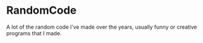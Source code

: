 # RandomCode
A lot of the random code I've made over the years, usually funny or creative programs that I made.
